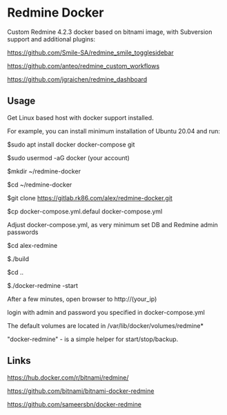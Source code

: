 # Redmine Docker

Custom Redmine 4.2.3 docker based on bitnami image, with Subversion support and additional plugins:

https://github.com/Smile-SA/redmine_smile_togglesidebar

https://github.com/anteo/redmine_custom_workflows

https://github.com/jgraichen/redmine_dashboard

## Usage

Get Linux based host with docker support installed.

For example, you can install minimum installation of Ubuntu 20.04 and run:

$sudo apt install docker docker-compose git

$sudo usermod -aG docker (your account)

$mkdir ~/redmine-docker

$cd ~/redmine-docker

$git clone https://gitlab.rk86.com/alex/redmine-docker.git

$cp docker-compose.yml.defaul docker-compose.yml

Adjust docker-compose.yml, as very minimum set DB and Redmine admin passwords 

$cd alex-redmine

$./build

$cd ..

$./docker-redmine -start

After a few minutes, open browser to http://(your_ip)

login with admin and password you specified in docker-compose.yml

The default volumes are located in /var/lib/docker/volumes/redmine*

"docker-redmine" - is a simple helper for start/stop/backup.

## Links
https://hub.docker.com/r/bitnami/redmine/

https://github.com/bitnami/bitnami-docker-redmine

https://github.com/sameersbn/docker-redmine
